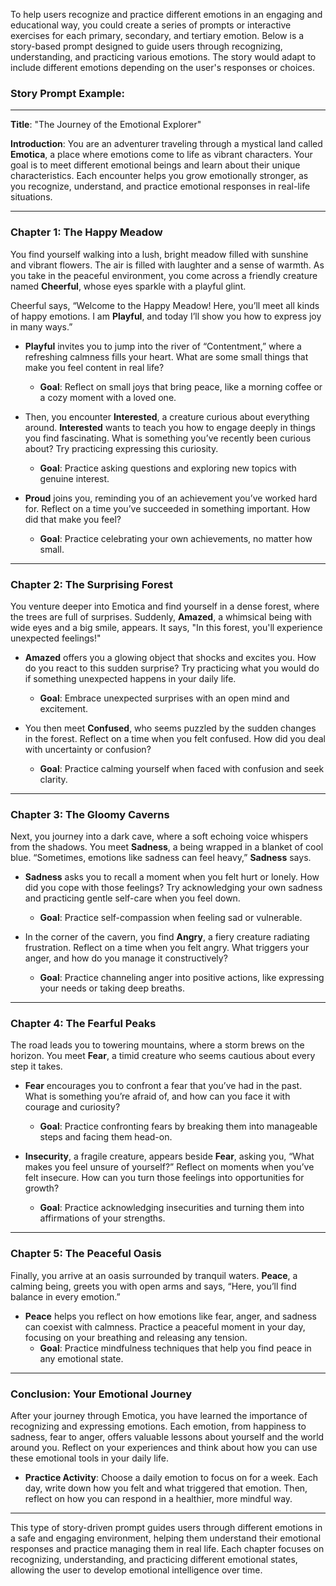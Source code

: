 To help users recognize and practice different emotions in an engaging and educational way, you could create a series of prompts or interactive exercises for each primary, secondary, and tertiary emotion. Below is a story-based prompt designed to guide users through recognizing, understanding, and practicing various emotions. The story would adapt to include different emotions depending on the user's responses or choices.

### Story Prompt Example:

---

**Title**: "The Journey of the Emotional Explorer"

**Introduction**:
You are an adventurer traveling through a mystical land called **Emotica**, a place where emotions come to life as vibrant characters. Your goal is to meet different emotional beings and learn about their unique characteristics. Each encounter helps you grow emotionally stronger, as you recognize, understand, and practice emotional responses in real-life situations.

---

### Chapter 1: The Happy Meadow

You find yourself walking into a lush, bright meadow filled with sunshine and vibrant flowers. The air is filled with laughter and a sense of warmth. As you take in the peaceful environment, you come across a friendly creature named **Cheerful**, whose eyes sparkle with a playful glint.

Cheerful says, “Welcome to the Happy Meadow! Here, you’ll meet all kinds of happy emotions. I am **Playful**, and today I’ll show you how to express joy in many ways.”

- **Playful** invites you to jump into the river of “Contentment,” where a refreshing calmness fills your heart. What are some small things that make you feel content in real life?
  - **Goal**: Reflect on small joys that bring peace, like a morning coffee or a cozy moment with a loved one.

- Then, you encounter **Interested**, a creature curious about everything around. **Interested** wants to teach you how to engage deeply in things you find fascinating. What is something you’ve recently been curious about? Try practicing expressing this curiosity.
  - **Goal**: Practice asking questions and exploring new topics with genuine interest.

- **Proud** joins you, reminding you of an achievement you’ve worked hard for. Reflect on a time you’ve succeeded in something important. How did that make you feel?
  - **Goal**: Practice celebrating your own achievements, no matter how small.

---

### Chapter 2: The Surprising Forest

You venture deeper into Emotica and find yourself in a dense forest, where the trees are full of surprises. Suddenly, **Amazed**, a whimsical being with wide eyes and a big smile, appears. It says, "In this forest, you'll experience unexpected feelings!"

- **Amazed** offers you a glowing object that shocks and excites you. How do you react to this sudden surprise? Try practicing what you would do if something unexpected happens in your daily life.
  - **Goal**: Embrace unexpected surprises with an open mind and excitement.

- You then meet **Confused**, who seems puzzled by the sudden changes in the forest. Reflect on a time when you felt confused. How did you deal with uncertainty or confusion?
  - **Goal**: Practice calming yourself when faced with confusion and seek clarity.

---

### Chapter 3: The Gloomy Caverns

Next, you journey into a dark cave, where a soft echoing voice whispers from the shadows. You meet **Sadness**, a being wrapped in a blanket of cool blue. “Sometimes, emotions like sadness can feel heavy,” **Sadness** says.

- **Sadness** asks you to recall a moment when you felt hurt or lonely. How did you cope with those feelings? Try acknowledging your own sadness and practicing gentle self-care when you feel down.
  - **Goal**: Practice self-compassion when feeling sad or vulnerable.

- In the corner of the cavern, you find **Angry**, a fiery creature radiating frustration. Reflect on a time when you felt angry. What triggers your anger, and how do you manage it constructively?
  - **Goal**: Practice channeling anger into positive actions, like expressing your needs or taking deep breaths.

---

### Chapter 4: The Fearful Peaks

The road leads you to towering mountains, where a storm brews on the horizon. You meet **Fear**, a timid creature who seems cautious about every step it takes.

- **Fear** encourages you to confront a fear that you’ve had in the past. What is something you’re afraid of, and how can you face it with courage and curiosity?
  - **Goal**: Practice confronting fears by breaking them into manageable steps and facing them head-on.

- **Insecurity**, a fragile creature, appears beside **Fear**, asking you, “What makes you feel unsure of yourself?” Reflect on moments when you’ve felt insecure. How can you turn those feelings into opportunities for growth?
  - **Goal**: Practice acknowledging insecurities and turning them into affirmations of your strengths.

---

### Chapter 5: The Peaceful Oasis

Finally, you arrive at an oasis surrounded by tranquil waters. **Peace**, a calming being, greets you with open arms and says, “Here, you’ll find balance in every emotion.”

- **Peace** helps you reflect on how emotions like fear, anger, and sadness can coexist with calmness. Practice a peaceful moment in your day, focusing on your breathing and releasing any tension.
  - **Goal**: Practice mindfulness techniques that help you find peace in any emotional state.

---

### Conclusion: Your Emotional Journey

After your journey through Emotica, you have learned the importance of recognizing and expressing emotions. Each emotion, from happiness to sadness, fear to anger, offers valuable lessons about yourself and the world around you. Reflect on your experiences and think about how you can use these emotional tools in your daily life.

- **Practice Activity**: Choose a daily emotion to focus on for a week. Each day, write down how you felt and what triggered that emotion. Then, reflect on how you can respond in a healthier, more mindful way.

---

This type of story-driven prompt guides users through different emotions in a safe and engaging environment, helping them understand their emotional responses and practice managing them in real life. Each chapter focuses on recognizing, understanding, and practicing different emotional states, allowing the user to develop emotional intelligence over time.